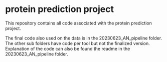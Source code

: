 # protein prediction project
This repository contains all code associated with the protein prediction project. 

The final code also used on the data is in the 20230623_AN_pipeline folder. The other sub folders have code per tool but not the finalized version. Explanation of the code can also be found the readme in the 20230623_AN_pipeline folder.